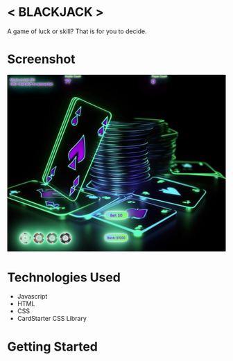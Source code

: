 # < BLACKJACK >

A game of luck or skill? That is for you to decide.

# Screenshot

![](imgs/screenshot/screenshot.png)

# Technologies Used

* Javascript
* HTML
* CSS
* CardStarter CSS Library

# Getting Started
